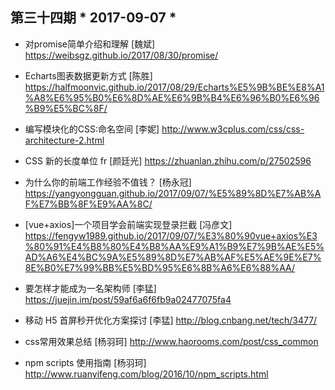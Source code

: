 ## 第三十四期 * 2017-09-07 *

-  对promise简单介绍和理解 [魏斌]
https://weibsgz.github.io/2017/08/30/promise/

- Echarts图表数据更新方式 [陈胜]
https://halfmoonvic.github.io/2017/08/29/Echarts%E5%9B%BE%E8%A1%A8%E6%95%B0%E6%8D%AE%E6%9B%B4%E6%96%B0%E6%96%B9%E5%BC%8F/

- 编写模块化的CSS:命名空间 [李妮]
http://www.w3cplus.com/css/css-architecture-2.html

- CSS 新的长度单位 fr [颜廷光]
https://zhuanlan.zhihu.com/p/27502596

- 为什么你的前端工作经验不值钱？ [杨永冠]
https://yangyongguan.github.io/2017/09/07/%E5%89%8D%E7%AB%AF%E7%BB%8F%E9%AA%8C/

- [vue+axios]一个项目学会前端实现登录拦截 [冯彦文]
https://fengyw1989.github.io/2017/09/07/%E3%80%90vue+axios%E3%80%91%E4%B8%80%E4%B8%AA%E9%A1%B9%E7%9B%AE%E5%AD%A6%E4%BC%9A%E5%89%8D%E7%AB%AF%E5%AE%9E%E7%8E%B0%E7%99%BB%E5%BD%95%E6%8B%A6%E6%88%AA/

- 要怎样才能成为一名架构师 [李猛]
https://juejin.im/post/59af6a6f6fb9a02477075fa4

- 移动 H5 首屏秒开优化方案探讨 [李猛]
http://blog.cnbang.net/tech/3477/

- css常用效果总结 [杨羽珂]
http://www.haorooms.com/post/css_common

- npm scripts 使用指南 [杨羽珂]
http://www.ruanyifeng.com/blog/2016/10/npm_scripts.html

